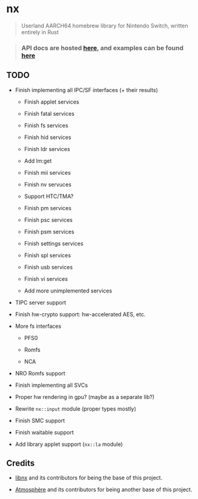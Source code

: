 
# nx

> Userland AARCH64 homebrew library for Nintendo Switch, written entirely in Rust

> ### API docs are hosted [here](https://aarch64-switch-rs.github.io/nx/), and examples can be found [here](https://github.com/aarch64-switch-rs/examples)

## TODO

- Finish implementing all IPC/SF interfaces (+ their results)

  - Finish applet services

  - Finish fatal services

  - Finish fs services

  - Finish hid services

  - Finish ldr services

  - Add lm:get

  - Finish mii services

  - Finish nv servuces

  - Support HTC/TMA?

  - Finish pm services

  - Finish psc services

  - Finish psm services

  - Finish settings services

  - Finish spl services

  - Finish usb services

  - Finish vi services

  - Add more unimplemented services

- TIPC server support

- Finish hw-crypto support: hw-accelerated AES, etc.

- More fs interfaces

  - PFS0

  - Romfs

  - NCA

- NRO Romfs support

- Finish implementing all SVCs

- Proper hw rendering in gpu? (maybe as a separate lib?)

- Rewrite `nx::input` module (proper types mostly)

- Finish SMC support

- Finish waitable support

- Add library applet support (`nx::la` module)

## Credits

- [libnx](https://github.com/switchbrew/libnx) and its contributors for being the base of this project.

- [Atmosphère](https://github.com/Atmosphere-NX/Atmosphere) and its contributors for being another base of this project.